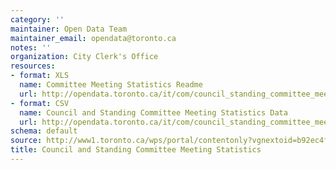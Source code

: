 ```yaml
---
category: ''
maintainer: Open Data Team
maintainer_email: opendata@toronto.ca
notes: ''
organization: City Clerk's Office
resources:
- format: XLS
  name: Committee Meeting Statistics Readme
  url: http://opendata.toronto.ca/it/com/council_standing_committee_meeting_stats_readme.xls
- format: CSV
  name: Council and Standing Committee Meeting Statistics Data
  url: http://opendata.toronto.ca/it/com/council_standing_committee_meeting_stats.CSV
schema: default
source: http://www1.toronto.ca/wps/portal/contentonly?vgnextoid=b92ec4fdc0b8f310VgnVCM10000071d60f89RCRD&vgnextchannel=1a66e03bb8d1e310VgnVCM10000071d60f89RCRD
title: Council and Standing Committee Meeting Statistics
---
```

